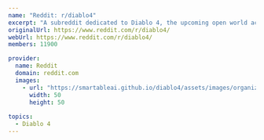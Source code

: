 ```yaml
---
name: "Reddit: r/diablo4"
excerpt: "A subreddit dedicated to Diablo 4, the upcoming open world action-RPG video game developed by Blizzard"
originalUrl: https://www.reddit.com/r/diablo4/
webUrl: https://www.reddit.com/r/diablo4/
members: 11900

provider:
  name: Reddit
  domain: reddit.com
  images:
    - url: "https://smartableai.github.io/diablo4/assets/images/organizations/reddit.com-50x50.jpg"
      width: 50
      height: 50
      
topics:
  - Diablo 4
---
```

